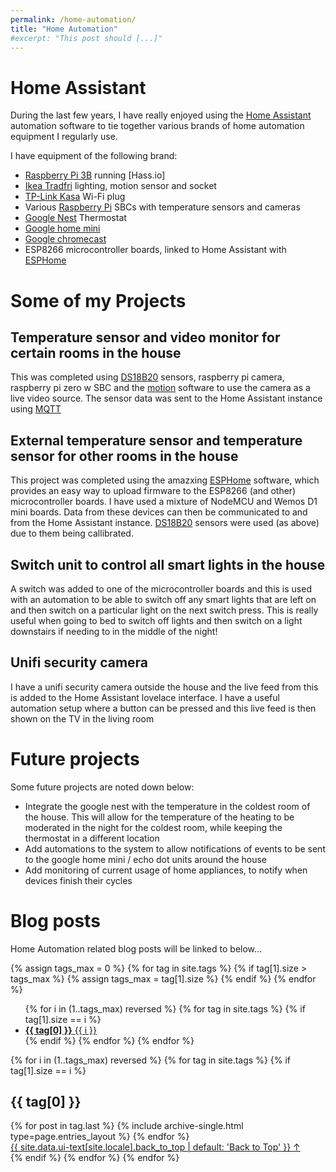 ```yaml
---
permalink: /home-automation/
title: "Home Automation"
#excerpt: "This post should [...]"
---
```


# Home Assistant

During the last few years, I have really enjoyed using the [Home Assistant](https://www.home-assistant.io/) automation software to tie together various brands of home automation equipment I regularly use.

I have equipment of the following brand:

* [Raspberry Pi 3B](https://www.raspberrypi.org/) running [Hass.io]
* [Ikea Tradfri](https://www.ikea.com/gb/en/product-guides/ikea-home-smart-system/) lighting, motion sensor and socket
* [TP-Link Kasa](https://www.tp-link.com/us/kasa-smart/kasa.html) Wi-Fi plug
* Various [Raspberry Pi](https://www.raspberrypi.org/) SBCs with temperature sensors and cameras
* [Google Nest](https://store.google.com/product/nest_learning_thermostat_3rd_gen) Thermostat
* [Google home mini](https://store.google.com/product/google_home_mini)
* [Google chromecast](https://store.google.com/product/chromecast)
* ESP8266 microcontroller boards, linked to Home Assistant with [ESPHome](https://esphome.io/)

# Some of my Projects
## Temperature sensor and video monitor for certain rooms in the house

This was completed using [DS18B20](https://datasheets.maximintegrated.com/en/ds/DS18B20.pdf) sensors, raspberry pi camera, raspberry pi zero w SBC and the [motion]() software to use the camera as a live video source. The sensor data was sent to the Home Assistant instance using [MQTT](mqtt.org)

## External temperature sensor and temperature sensor for other rooms in the house

This project was completed using the amazxing [ESPHome](https://esphome.io/) software, which provides an easy way to upload firmware to the ESP8266 (and other) microcontroller boards. I have used a mixture of NodeMCU and Wemos D1 mini boards. Data from these devices can then be communicated to and from the Home Assistant instance. [DS18B20](https://datasheets.maximintegrated.com/en/ds/DS18B20.pdf) sensors were used (as above) due to them being callibrated.

## Switch unit to control all smart lights in the house

A switch was added to one of the microcontroller boards and this is used with an automation to be able to switch off any smart lights that are left on and then switch on a particular light on the next switch press. This is really useful when going to bed to switch off lights and then switch on a light downstairs if needing to in the middle of the night!

## Unifi security camera

I have a unifi security camera outside the house and the live feed from this is added to the Home Assistant lovelace interface. I have a useful automation setup where a button can be pressed and this live feed is then shown on the TV in the living room

# Future projects

Some future projects are noted down below:

* Integrate the google nest with the temperature in the coldest room of the house. This will allow for the temperature of the heating to be moderated in the night for the coldest room, while keeping the thermostat in a different location
* Add automations to the system to allow notifications of events to be sent to the google home mini / echo dot units around the house
* Add monitoring of current usage of home appliances, to notify when devices finish their cycles

# Blog posts

Home Automation related blog posts will be linked to below...

{% assign tags_max = 0 %}
{% for tag in site.tags %}
  {% if tag[1].size > tags_max %}
    {% assign tags_max = tag[1].size %}
  {% endif %}
{% endfor %}

<ul class="taxonomy__index">
  {% for i in (1..tags_max) reversed %}
    {% for tag in site.tags %}
      {% if tag[1].size == i %}
        <li>
          <a href="#{{ tag[0] | slugify }}">
            <strong>{{ tag[0] }}</strong> <span class="taxonomy__count">{{ i }}</span>
          </a>
        </li>
      {% endif %}
    {% endfor %}
  {% endfor %}
</ul>

{% for i in (1..tags_max) reversed %}
  {% for tag in site.tags %}
    {% if tag[1].size == i %}
      <section id="{{ tag[0] | slugify | downcase }}" class="taxonomy__section">
        <h2 class="archive__subtitle">{{ tag[0] }}</h2>
        <div class="entries-{{ page.entries_layout | default: 'list' }}">
          {% for post in tag.last %}
            {% include archive-single.html type=page.entries_layout %}
          {% endfor %}
        </div>
        <a href="#page-title" class="back-to-top">{{ site.data.ui-text[site.locale].back_to_top | default: 'Back to Top' }} &uarr;</a>
      </section>
    {% endif %}
  {% endfor %}
{% endfor %}